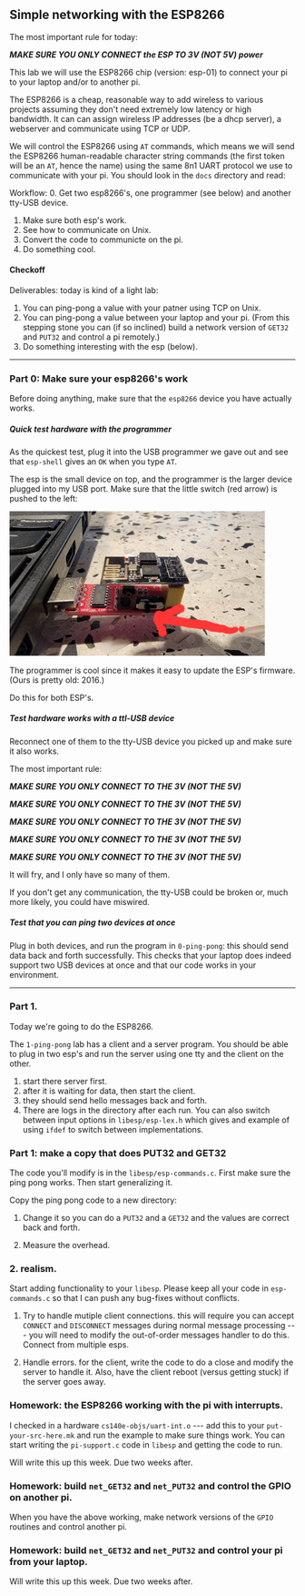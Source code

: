 ## Simple networking with the ESP8266

The most important rule for today:

   ***MAKE SURE YOU ONLY CONNECT the ESP TO 3V (NOT 5V) power***


This lab we will use the ESP8266 chip (version: esp-01) to connect your
pi to your laptop and/or to another pi.

The ESP8266 is a cheap, reasonable way to add wireless to various
projects assuming they don't need extremely low latency or high bandwidth.
It can can assign wireless IP addresses (be a dhcp server), a webserver
and communicate using TCP or UDP.

We will control the ESP8266 using `AT` commands, which means we will
send the ESP8266 human-readable character string commands (the first
token will be an `AT`, hence the name) using the same 8n1 UART protocol
we use to communicate with your pi.  You should look in the `docs`
directory and read:

Workflow:
  0. Get two esp8266's, one programmer (see below) and another tty-USB device.
  1. Make sure both esp's work.
  2. See how to communicate on Unix.
  3. Convert the code to communicte on the pi.
  4. Do something cool.

#### Checkoff

Deliverables: today is kind of a light lab:

  1. You can ping-pong a value with your patner using TCP on Unix.
  2. You can ping-pong a value between your laptop and your pi.
     (From this stepping stone you can (if so inclined) build a network
     version of `GET32` and `PUT32` and control a pi remotely.)
  3. Do something interesting with the esp (below).

------------------------------------------------------------------------------
### Part 0: Make sure your esp8266's work

Before doing anything, make sure that the `esp8266` device you have
actually works.

##### Quick test hardware  with the programmer

As the quickest test, plug it into the USB programmer we gave out and
see that `esp-shell` gives an `OK` when you type `AT`.

The esp is the small device on top, and the programmer is the larger
device plugged into my USB port.  Make sure that the little switch
(red arrow) is pushed to the left:

<p float="left">
  <img src="images/esp8266-prog.jpg" width="450" />
</p>

The programmer is cool since it makes it easy to update the ESP's firmware.  (Ours is
pretty old: 2016.)

Do this for both ESP's.

##### Test hardware works with a ttl-USB device

Reconnect one of them to the tty-USB device you picked up and make sure
it also works.  

The most important rule:

   ***MAKE SURE YOU ONLY CONNECT TO THE 3V (NOT THE 5V)***

   ***MAKE SURE YOU ONLY CONNECT TO THE 3V (NOT THE 5V)***

   ***MAKE SURE YOU ONLY CONNECT TO THE 3V (NOT THE 5V)***

   ***MAKE SURE YOU ONLY CONNECT TO THE 3V (NOT THE 5V)***

   ***MAKE SURE YOU ONLY CONNECT TO THE 3V (NOT THE 5V)***

It will fry, and I only have so many of them.


If you don't get any communication, the tty-USB could be broken or,
much more likely, you could have miswired.

##### Test that you can ping two devices at once

Plug in both devices, and run the program in `0-ping-pong`: this should
send data back and forth successfully.  This checks that your laptop
does indeed support two USB devices at once and that our code works in
your environment.

------------------------------------------------------------------------------

### Part 1.


Today we're going to do the ESP8266.  

The `1-ping-pong` lab has a client and a server program.  You should be able to
plug in two esp's and run the server using one tty and the client on the other.
   1. start there server first.
   2. after it is waiting for data, then start the client.
   3. they should send hello messages back and forth.
   4. There are logs in the directory after each run.  You can also switch
      between input options in `libesp/esp-lex.h` which gives and example
      of using `ifdef` to switch between implementations.
        
### Part 1:  make a copy that does PUT32 and GET32

The code you'll modify is in the `libesp/esp-commands.c`.  First make
sure the ping pong works.  Then start generalizing it.

Copy the ping pong code to a new directory:
  1. Change it so you can do a `PUT32` and a `GET32` and the values are
     correct back and forth.

  2. Measure the overhead.

### 2. realism.

Start adding functionality to your `libesp`.   Please keep all your code in
`esp-commands.c` so that I can push any bug-fixes without conflicts.

  1. Try to handle mutiple client connections.  this will require you
     can accept `CONNECT` and `DISCONNECT` messages during normal message
     processing --- you will need to modify the out-of-order messages handler
     to do this.   Connect from multiple esps.

  2. Handle errors.  for the client, write the code to do a close and modify the 
     server to handle it.  Also, have the client reboot (versus getting stuck) if the
     server goes away.

### Homework: the ESP8266 working with the pi with interrupts.

I checked  in a hardware `cs140e-objs/uart-int.o` --- add this to your
`put-your-src-here.mk` and run the example to make sure things work.
You can start writing the `pi-support.c` code in `libesp` and getting the 
code to run.

Will write this up this week.  Due two weeks after.

### Homework: build `net_GET32` and `net_PUT32` and control the GPIO on another pi.

When you have the above working, make network versions of the `GPIO` routines
and control another pi.

### Homework: build `net_GET32` and `net_PUT32` and control your pi from your laptop.

Will write this up this week.  Due two weeks after.
